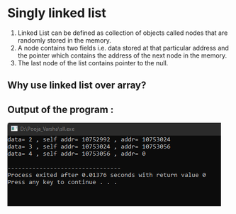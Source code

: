 # Singly linked list
1. Linked List can be defined as collection of objects called nodes that are randomly stored in the memory.
2. A node contains two fields i.e. data stored at that particular address and the pointer which contains the address of the next node in the memory.
3. The last node of the list contains pointer to the null.

## Why use linked list over array?

## Output of the program :
![image](https://github.com/pooja210603/Singly-linked-list/blob/main/sll-ss.png)
